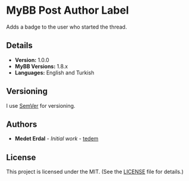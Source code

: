 # MyBB Post Author Label
Adds a badge to the user who started the thread.

## Details

* **Version:** 1.0.0
* **MyBB Versions:** 1.8.x
* **Languages:** English and Turkish

## Versioning

I use [SemVer](https://semver.org/) for versioning.

## Authors

* **Medet Erdal** - *Initial work* - [tedem](https://github.com/tedem)

## License

This project is licensed under the MIT. (See the [LICENSE](LICENSE) file for details.)
